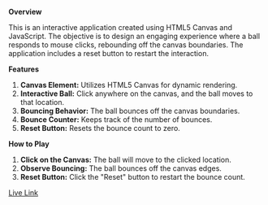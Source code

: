 **Overview**

This is an interactive application created using HTML5 Canvas and JavaScript. The objective is to design an engaging experience where a ball responds to mouse clicks, rebounding off the canvas boundaries. The application includes a reset button to restart the interaction.

**Features**
1. **Canvas Element:** Utilizes HTML5 Canvas for dynamic rendering.
1. **Interactive Ball:** Click anywhere on the canvas, and the ball moves to that location.
1. **Bouncing Behavior:** The ball bounces off the canvas boundaries.
1. **Bounce Counter:** Keeps track of the number of bounces.
1. **Reset Button:** Resets the bounce count to zero.

**How to Play**

1. **Click on the Canvas:** The ball will move to the clicked location.
1. **Observe Bouncing:** The ball bounces off the canvas edges.
1. **Reset Button:** Click the "Reset" button to restart the bounce count.

[Live Link]( https://priya-v2.github.io/Bouncing-Ball/)
